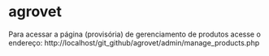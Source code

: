 # agrovet

Para acessar a página (provisória) de gerenciamento de produtos acesse o endereço:
http://localhost/git_github/agrovet/admin/manage_products.php
